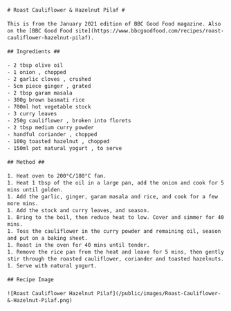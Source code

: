 
    # Roast Cauliflower & Hazelnut Pilaf # 

    This is from the January 2021 edition of BBC Good Food magazine. Also on the [BBC Good Food site](https://www.bbcgoodfood.com/recipes/roast-cauliflower-hazelnut-pilaf).
    
    ## Ingredients ## 
    
    - 2 tbsp olive oil
    - 1 onion , chopped
    - 2 garlic cloves , crushed
    - 5cm piece ginger , grated
    - 2 tbsp garam masala
    - 300g brown basmati rice
    - 700ml hot vegetable stock
    - 3 curry leaves
    - 250g cauliflower , broken into florets
    - 2 tbsp medium curry powder
    - handful coriander , chopped
    - 100g toasted hazelnut , chopped
    - 150ml pot natural yogurt , to serve
    
    ## Method ## 
    
    1. Heat oven to 200°C/180°C fan.
    1. Heat 1 tbsp of the oil in a large pan, add the onion and cook for 5 mins until golden.
    1. Add the garlic, ginger, garam masala and rice, and cook for a few more mins.
    1. Add the stock and curry leaves, and season.
    1. Bring to the boil, then reduce heat to low. Cover and simmer for 40 mins.
    1. Toss the cauliflower in the curry powder and remaining oil, season and put on a baking sheet.
    1. Roast in the oven for 40 mins until tender.
    1. Remove the rice pan from the heat and leave for 5 mins, then gently stir through the roasted cauliflower, coriander and toasted hazelnuts.
    1. Serve with natural yogurt.
    
    ## Recipe Image
    
    ![Roast Cauliflower Hazelnut Pilaf](/public/images/Roast-Cauliflower-&-Hazelnut-Pilaf.png)

